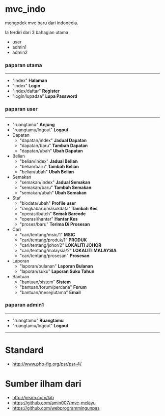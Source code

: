 # mvc_indo
mengodek mvc baru dari indonedia.

Ia terdiri dari 3 bahagian utama
* user
* admin1
* admin2

### paparan utama
___
* "index" **Halaman**
* "index" **Login**
* "index/daftar" **Register**
* "login/lupadaa" **Lupa Password**

### paparan user
___
* "ruangtamu" **Anjung**
* "ruangtamu/logout" **Logout**
* Dapatan
  * "dapatan/index" **Jadual Dapatan**
  * "dapatan/baru" **Tambah Dapatan**
  * "dapatan/ubah" **Ubah Dapatan**
* Belian
  * "belian/index" **Jadual Belian**
  * "belian/baru" **Tambah Belian**
  * "belian/ubah" **Ubah Belian**
* Semakan
  * "semakan/index" **Jadual Semakan**
  * "semakan/baru" **Tambah Semakan**
  * "semakan/ubah" **Ubah Semakan**
* Staf
  * "biodata/ubah" **Profile user**
  * "rangkabaru/masukdata" **Tambah Kes**
  * "operasi/batch" **Semak Barcode**
  * "operasi/hantar" **Hantar Kes**
  * "proses/baru" **Terima Di Prosesan**
* Cari
  * "cari/tentang/msic/1" **MSIC**
  * "cari/tentang/produk/1" **PRODUK**
  * "cari/tentang/johor/2" **LOKALITI JOHOR**
  * "cari/tentang/malaysia/2" **LOKALITI MALAYSIA**
  * "cari/tentang/prosesan" **Prosesan**
* Laporan
  * "laporan/bulanan" **Laporan Bulanan**
  * "laporan/suku" **Laporan Suku Tahun**
* Bantuan
  * "bantuan/sistem" **Sistem**
  * "bantuan/forum/perdana" **Forum**
  * "bantuan/mesej/utama" **Email**

### paparan admin1
___
* "ruangtamu" **Ruangtamu**
* "ruangtamu/logout" **Logout**

___
# Standard
* http://www.php-fig.org/psr/psr-4/

# Sumber ilham dari
* http://jream.com/lab
* https://github.com/amin007/mvc-melayu
* https://github.com/webprogrammingunpas
